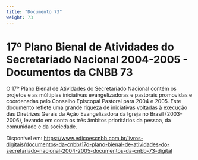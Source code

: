 ```yaml
---
title: "Documento 73"
weight: 73
---
```


# 17º Plano Bienal de Atividades do Secretariado Nacional 2004-2005 - Documentos da CNBB 73

O 17⁠º Plano Bienal de Atividades do Secretariado Nacional contém os projetos e as múltiplas iniciativas evangelizadoras e pastorais promovidas e coordenadas pelo Conselho Episcopal Pastoral para 2004 e 2005. Este documento reflete uma grande riqueza de iniciativas voltadas à execução das Diretrizes Gerais da Ação Evangelizadora da Igreja no Brasil (2003-2006), levando em conta os três âmbitos prioritários da pessoa, da comunidade e da sociedade.

Disponível em: https://www.edicoescnbb.com.br/livros-digitais/documentos-da-cnbb/17o-plano-bienal-de-atividades-do-secretariado-nacional-2004-2005-documentos-da-cnbb-73-digital
